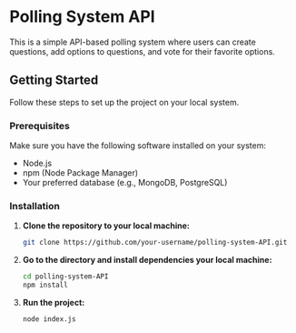 # Polling System API

This is a simple API-based polling system where users can create questions, add options to questions, and vote for their favorite options.

## Getting Started

Follow these steps to set up the project on your local system.

### Prerequisites

Make sure you have the following software installed on your system:

- Node.js
- npm (Node Package Manager)
- Your preferred database (e.g., MongoDB, PostgreSQL)

### Installation

1. **Clone the repository to your local machine:**

   ```bash
   git clone https://github.com/your-username/polling-system-API.git
   ```

2. **Go to the directory and install dependencies your local machine:**

   ```bash
   cd polling-system-API
   npm install
   ```

3. **Run the project:**

   ```bash
   node index.js
   ```
